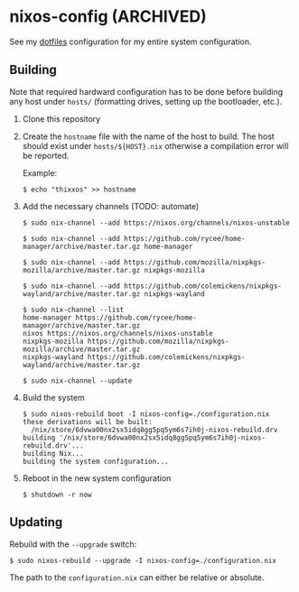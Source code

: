 # nixos-config (ARCHIVED)

See my [dotfiles](https://github.com/berbiche/dotfiles) configuration
for my entire system configuration.

## Building

Note that required hardward configuration has to be done before building any host under `hosts/` (formatting drives, setting up the bootloader, etc.).

1. Clone this repository

2. Create the `hostname` file with the name of the host to build. The host should exist under `hosts/${HOST}.nix`
   otherwise a compilation error will be reported.

    Example:

    ``` console
    $ echo "thixxos" >> hostname
    ```

3. Add the necessary channels (TODO: automate)

   ``` console
   $ sudo nix-channel --add https://nixos.org/channels/nixos-unstable

   $ sudo nix-channel --add https://github.com/rycee/home-manager/archive/master.tar.gz home-manager

   $ sudo nix-channel --add https://github.com/mozilla/nixpkgs-mozilla/archive/master.tar.gz nixpkgs-mozilla

   $ sudo nix-channel --add https://github.com/colemickens/nixpkgs-wayland/archive/master.tar.gz nixpkgs-wayland

   $ sudo nix-channel --list
   home-manager https://github.com/rycee/home-manager/archive/master.tar.gz
   nixos https://nixos.org/channels/nixos-unstable
   nixpkgs-mozilla https://github.com/mozilla/nixpkgs-mozilla/archive/master.tar.gz
   nixpkgs-wayland https://github.com/colemickens/nixpkgs-wayland/archive/master.tar.gz

   $ sudo nix-channel --update
   ```

4. Build the system

   ``` console
   $ sudo nixos-rebuild boot -I nixos-config=./configuration.nix
   these derivations will be built:
     /nix/store/6dvwa00nx2sx5idq8gg5pq5ym6s7ih0j-nixos-rebuild.drv
   building '/nix/store/6dvwa00nx2sx5idq8gg5pq5ym6s7ih0j-nixos-rebuild.drv'...
   building Nix...
   building the system configuration... 
   ```

5. Reboot in the new system configuration

   ``` console
   $ shutdown -r now
   ```

## Updating

Rebuild with the `--upgrade` switch:

``` console
$ sudo nixos-rebuild --upgrade -I nixos-config=./configuration.nix
```

The path to the `configuration.nix` can either be relative or absolute.
